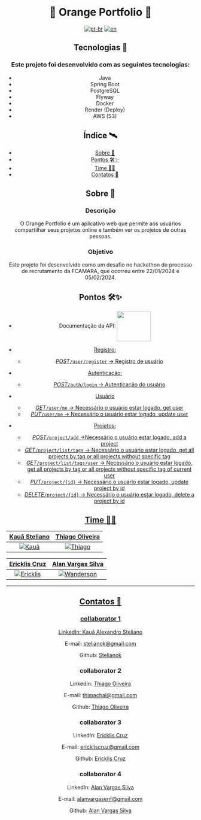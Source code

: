 <h1 align="center">🧡 Orange Portfolio 🧡 </h1>

<p1 align="center">

[![pt-br](https://img.shields.io/badge/lang-pt--br-green.svg)](https://github.com/fcmara-hackathon-squad-08/orange-portfolio-backend/blob/feature/readme/README.pt-br.md)
[![en](https://img.shields.io/badge/lang-en-red.svg)](https://github.com/fcmara-hackathon-squad-08/orange-portfolio-backend/blob/feature/readme/README.md)

</p>

## Tecnologias 🚀

### Este projeto foi desenvolvido com as seguintes tecnologias:

- Java
- Spring Boot
- PostgreSQL
- Flyway
- Docker
- Render (Deploy)
- AWS (S3)

## Índice 🛰

- [Sobre 📖](#sobre-)
- [Pontos 🛠✨](#pontos-)
- [Time 👨‍💻](#time-)
- [Contatos 💼](#contatos-)

## Sobre 📖

### Descrição

O Orange Portfolio é um aplicativo web que permite aos usuários compartilhar seus projetos online e também ver os projetos de outras pessoas.

### Objetivo

Este projeto foi desenvolvido como um desafio no hackathon do processo de recrutamento da FCAMARA, que ocorreu entre 22/01/2024 e 05/02/2024.

## Pontos 🛠✨
- Documentação da API:
<a href="https://sq8-orange-fcamra.onrender.com/swagger-ui/index.html" rel="noopener noreferrer" target="_blank"> <img align="center" src="https://github.com/Thimachal/api-front-angular/assets/63027260/6324d49d-e87c-425a-ae3a-106514a79d2f" height="80" width="90"/>
- Registro:
  
  - *POST*```/user/register``` -> Registro de usuário
- Autenticação:
  
    - *POST*```/auth/login``` -> Autenticação do usuário

- Usuário
  - *GET*```/user/me``` -> Necessário o usuário estar logado, get user   
  - *PUT*```/user/me``` -> Necessário o usuário estar logado, update user
    
- Projetos:
  - *POST*```/project/add``` ->Necessário o usuário estar logado, add a project
  - *GET*```/project/list/tags``` -> Necessário o usuário estar logado, get all projects by tag or all projects without specific tag
  - *GET*```/project/list/tags/user``` -> Necessário o usuário estar logado, get all projects by tag or all projects without specific tag of current user
  - *PUT*```/project/{id}``` -> Necessário o usuário estar logado, update project by id
  - *DELETE*```/project/{id}``` -> Necessário o usuário estar logado, delete a project by id

## Time 👨‍💻

| <a href="https://github.com/stelianok" target="_blank">**Kauã Steliano**</a> | <a href="https://github.com/stelianok" target="_blank">**Thiago Oliveira**</a>
| :---: |:---:|
| [![Kauã](https://github.com/stelianok.png)](https://github.com/stelianok)   | [![Thiago](https://github.com/Thimachal.png)](https://github.com/Thimachal)

| <a href="https://github.com/EricklisCruz" target="_blank">**Ericklis Cruz**</a> | <a href="https://github.com/alanvargas04" target="_blank">**Alan Vargas Silva**</a>
| :---: |:---:|
| [![Ericklis](https://github.com/EricklisCruz.png)](https://github.com/EricklisCruz) |[![Wanderson](https://github.com/alanvargas04.png)](https://github.com/alanvargas04)

---

## Contatos 💼

### collaborator 1

LinkedIn: [Kauã Alexandro Steliano](https://www.linkedin.com/in/kauã-steliano-107620181/)

E-mail: stelianok@gmail.com

Github: [Stelianok](https://github.com/stelianok)

### collaborator 2

LinkedIn: [Thiago Oliveira](https://www.linkedin.com/in/thiago-oliveira-tmo/)

E-mail: thimachal@gmail.com

Github: [Thiago Oliveira](https://github.com/Thimachal)

### collaborator 3

LinkedIn: [Ericklis Cruz](https://www.linkedin.com/in/ericklis-cruz/)

E-mail: erickliscruz@gmail.com

Github: [Ericklis Cruz](erickliscruz@gmail.com)

### collaborator 4

LinkedIn: [Alan Vargas Silva](https://www.linkedin.com/in/alan-vargas-37b09b297/)

E-mail: alanvargasenf@gmail.com

Github: [Alan Vargas Silva](https://github.com/alanvargas04)

